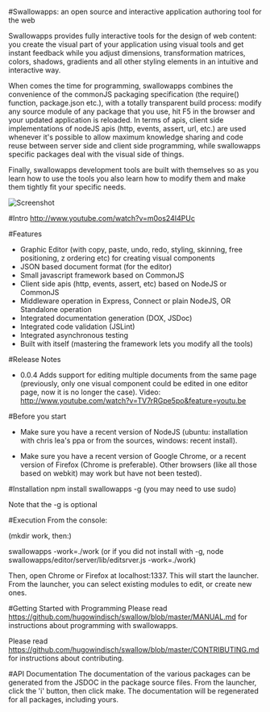 #Swallowapps: an open source and interactive application authoring tool for the web

Swallowapps provides fully interactive tools for the design of web content: you create the visual part of your application using visual tools and get instant feedback while you adjust dimensions, transformation matrices, colors, shadows, gradients and all other styling elements in an intuitive and interactive way.

When comes the time for programming, swallowapps combines the convenience of the commonJS packaging specification (the require() function, package.json etc.), with a totally transparent build process: modify any source module of any package that you use, hit F5 in the browser and your updated application is reloaded. In terms of apis, client side implementations of nodeJS apis (http, events, assert, url, etc.) are used whenever it's possible to allow maximum knowledge sharing and code reuse between server side and client side programming, while swallowapps specific packages deal with the visual side of things.

Finally, swallowapps development tools are built with themselves so as you learn how to use the tools you also learn how to modify them and make them tightly fit your specific needs.

![Screenshot](https://github.com/hugowindisch/swallow/raw/master/screenshot.png)

#Intro
http://www.youtube.com/watch?v=m0os24I4PUc

#Features
+ Graphic Editor (with copy, paste, undo, redo, styling, skinning, free positioning, z ordering etc) for creating visual components
+ JSON based document format (for the editor)
+ Small javascript framework based on CommonJS
+ Client side apis (http, events, assert, etc) based on NodeJS or CommonJS
+ Middleware operation in Express, Connect or plain NodeJS, OR Standalone operation
+ Integrated documentation generation (DOX, JSDoc)
+ Integrated code validation (JSLint)
+ Integrated asynchronous testing
+ Built with itself (mastering the framework lets you modify all the tools)

#Release Notes
+ 0.0.4 Adds support for editing multiple documents from the same page (previously, only one visual component could be edited in one editor page, now it is no longer the case). Video: http://www.youtube.com/watch?v=TV7rRGpe5po&feature=youtu.be

#Before you start
+ Make sure you have a recent version of NodeJS (ubuntu: installation with
chris lea's ppa or from the sources, windows: recent install).

+ Make sure you have a recent version of Google Chrome, or a recent version
of Firefox (Chrome is preferable). Other browsers (like all those based
on webkit) may work but have not been tested).

#Installation
npm install swallowapps -g
(you may need to use sudo)

Note that the -g is optional

#Execution
From the console:

(mkdir work, then:)

swallowapps -work=./work
(or if you did not install with -g, node swallowapps/editor/server/lib/editsrver.js -work=./work)

Then, open Chrome or Firefox at localhost:1337. This will start the launcher. From the launcher, you can select existing modules to edit, or create new ones.

#Getting Started with Programming
Please read https://github.com/hugowindisch/swallow/blob/master/MANUAL.md for instructions about programming with swallowapps.

Please read https://github.com/hugowindisch/swallow/blob/master/CONTRIBUTING.md for instructions about contributing.

#API Documentation
The documentation of the various packages can be generated from the JSDOC in the package source files. From the launcher, click the 'i' button, then click make. The documentation will be regenerated for all packages, including yours.
